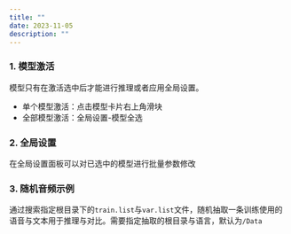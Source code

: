```yaml
---
title: ""
date: 2023-11-05
description: ""
---
```

### 1. 模型激活
模型只有在激活选中后才能进行推理或者应用全局设置。
+ 单个模型激活：点击模型卡片右上角滑块
+ 全部模型激活：全局设置-模型全选
### 2. 全局设置
在全局设置面板可以对已选中的模型进行批量参数修改
### 3. 随机音频示例
通过搜索指定根目录下的`train.list`与`var.list`文件，随机抽取一条训练使用的语音与文本用于推理与对比。需要指定抽取的根目录与语言，默认为`/Data`